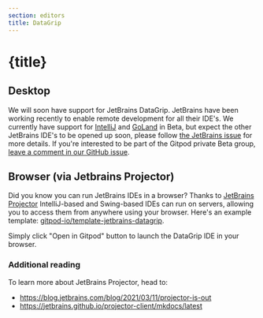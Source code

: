 ```yaml
---
section: editors
title: DataGrip
---
```


<script context="module">
  export const prerender = true;
</script>

# {title}

## Desktop

We will soon have support for JetBrains DataGrip. JetBrains have been working recently to enable remote development for all their IDE's. We currently have support for [IntelliJ](/docs/ide/intellij) and [GoLand](/docs/ide/intellij) in Beta, but expect the other JetBrains IDE's to be opened up soon, please follow [the JetBrains issue](https://youtrack.jetbrains.com/issue/IDEA-226455#focus=Comments-27-5125731.0-0) for more details. If you're interested to be part of the Gitpod private Beta group, [leave a comment in our GitHub issue](https://github.com/gitpod-io/gitpod/issues/6342).

## Browser (via Jetbrains Projector)

Did you know you can run JetBrains IDEs in a browser? Thanks to [JetBrains Projector](https://lp.jetbrains.com/projector/) IntelliJ-based and Swing-based IDEs can run on servers, allowing you to access them from anywhere using your browser. Here's an example template: [gitpod-io/template-jetbrains-datagrip](https://github.com/gitpod-io/template-jetbrains-datagrip).

Simply click "Open in Gitpod" button to launch the DataGrip IDE in your browser.

### Additional reading

To learn more about JetBrains Projector, head to:

- https://blog.jetbrains.com/blog/2021/03/11/projector-is-out
- https://jetbrains.github.io/projector-client/mkdocs/latest
